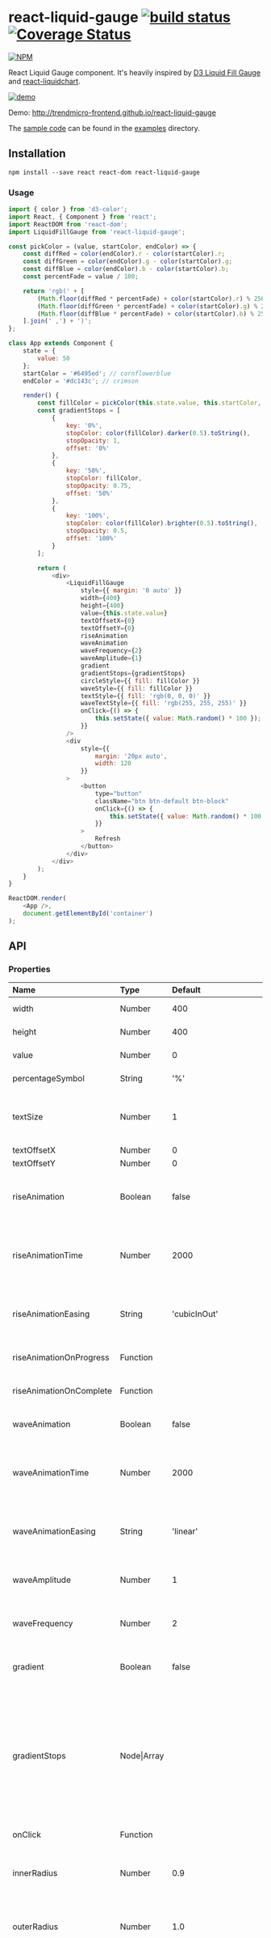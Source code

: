# react-liquid-gauge [![build status](https://travis-ci.org/trendmicro-frontend/react-liquid-gauge.svg?branch=master)](https://travis-ci.org/trendmicro-frontend/react-liquid-gauge) [![Coverage Status](https://coveralls.io/repos/github/trendmicro-frontend/react-liquid-gauge/badge.svg?branch=master)](https://coveralls.io/github/trendmicro-frontend/react-liquid-gauge?branch=master)

[![NPM](https://nodei.co/npm/react-liquid-gauge.png?downloads=true&stars=true)](https://www.npmjs.com/package/react-liquid-gauge)

React Liquid Gauge component. It's heavily inspired by [D3 Liquid Fill Gauge](http://bl.ocks.org/brattonc/5e5ce9beee483220e2f6) and [react-liquidchart](https://github.com/arnthor3/react-liquidchart).

[![demo](https://cloud.githubusercontent.com/assets/447801/20963411/2d180a36-bca8-11e6-8505-315137564a80.png)](http://trendmicro-frontend.github.io/react-liquid-gauge)

Demo: http://trendmicro-frontend.github.io/react-liquid-gauge

The [sample code](https://github.com/trendmicro-frontend/react-liquid-gauge/blob/master/examples/index.jsx) can be found in the [examples](https://github.com/trendmicro-frontend/react-liquid-gauge/tree/master/examples) directory.

## Installation

```
npm install --save react react-dom react-liquid-gauge
```

### Usage

```js
import { color } from 'd3-color';
import React, { Component } from 'react';
import ReactDOM from 'react-dom';
import LiquidFillGauge from 'react-liquid-gauge';

const pickColor = (value, startColor, endColor) => {
    const diffRed = color(endColor).r - color(startColor).r;
    const diffGreen = color(endColor).g - color(startColor).g;
    const diffBlue = color(endColor).b - color(startColor).b;
    const percentFade = value / 100;

    return 'rgb(' + [
        (Math.floor(diffRed * percentFade) + color(startColor).r) % 256,
        (Math.floor(diffGreen * percentFade) + color(startColor).g) % 256,
        (Math.floor(diffBlue * percentFade) + color(startColor).b) % 256
    ].join(' ,') + ')';
};

class App extends Component {
    state = {
        value: 50
    };
    startColor = '#6495ed'; // cornflowerblue
    endColor = '#dc143c'; // crimson

    render() {
        const fillColor = pickColor(this.state.value, this.startColor, this.endColor);
        const gradientStops = [
            {
                key: '0%',
                stopColor: color(fillColor).darker(0.5).toString(),
                stopOpacity: 1,
                offset: '0%'
            },
            {
                key: '50%',
                stopColor: fillColor,
                stopOpacity: 0.75,
                offset: '50%'
            },
            {
                key: '100%',
                stopColor: color(fillColor).brighter(0.5).toString(),
                stopOpacity: 0.5,
                offset: '100%'
            }
        ];

        return (
            <div>
                <LiquidFillGauge
                    style={{ margin: '0 auto' }}
                    width={400}
                    height={400}
                    value={this.state.value}
                    textOffsetX={0}
                    textOffsetY={0}
                    riseAnimation
                    waveAnimation
                    waveFrequency={2}
                    waveAmplitude={1}
                    gradient
                    gradientStops={gradientStops}
                    circleStyle={{ fill: fillColor }}
                    waveStyle={{ fill: fillColor }}
                    textStyle={{ fill: 'rgb(0, 0, 0)' }}
                    waveTextStyle={{ fill: 'rgb(255, 255, 255)' }}
                    onClick={() => {
                        this.setState({ value: Math.random() * 100 });
                    }}
                />
                <div
                    style={{
                        margin: '20px auto',
                        width: 120
                    }}
                >
                    <button
                        type="button"
                        className="btn btn-default btn-block"
                        onClick={() => {
                            this.setState({ value: Math.random() * 100 });
                        }}
                    >
                        Refresh
                    </button>
                </div>
            </div>
        );
    }
}

ReactDOM.render(
    <App />,
    document.getElementById('container')
);
```

## API

### Properties

<table>
  <thead>
    <tr>
      <th align="left">Name</th>
      <th align="left">Type</th>
      <th align="left">Default</th>
      <th align="left">Description</th>
    </tr>
  </thead>
  <tbody>
    <tr>
      <td>width</td>
      <td>Number</td>
      <td>400</td>
      <td>The width of the component.</td>
    </tr>
    <tr>
      <td>height</td>
      <td>Number</td>
      <td>400</td>
      <td>The height of the component.</td>
    </tr>
    <tr>
      <td>value</td>
      <td>Number</td>
      <td>0</td>
      <td>The percentage value (0-100).</td>
    </tr>
    <tr>
      <td>percentageSymbol</td>
      <td>String</td>
      <td>'%'</td>
      <td>The percentage symbol (%).</td>
    </tr>
    <tr>
      <td>textSize</td>
      <td>Number</td>
      <td>1</td>
      <td>The relative height of the text to display in the wave circle. 1 = 50%.</td>
    </tr>
    <tr>
      <td>textOffsetX</td>
      <td>Number</td>
      <td>0</td>
      <td></td>
    </tr>
    <tr>
      <td>textOffsetY</td>
      <td>Number</td>
      <td>0</td>
      <td></td>
    </tr>
    <tr>
      <td>riseAnimation</td>
      <td>Boolean</td>
      <td>false</td>
      <td>Controls if the wave should rise from 0 to it's full height, or start at it's full height.</td>
    </tr>
    <tr>
      <td>riseAnimationTime</td>
      <td>Number</td>
      <td>2000</td>
      <td>The amount of time in milliseconds for the wave to rise from 0 to it's final height.</td>
    </tr>
    <tr>
      <td>riseAnimationEasing</td>
      <td>String</td>
      <td>'cubicInOut'</td>
      <td><a href="https://github.com/d3/d3-ease">d3-ease</a> options. See the <a href="http://bl.ocks.org/mbostock/248bac3b8e354a9103c4">easing explorer</a> for a visual demostration.</td>
    </tr>
    <tr>
      <td>riseAnimationOnProgress</td>
      <td>Function</td>
      <td></td>
      <td>Progress callback function.</td>
    </tr>
    <tr>
      <td>riseAnimationOnComplete</td>
      <td>Function</td>
      <td></td>
      <td>Complete callback function.</td>
    </tr>
    <tr>
      <td>waveAnimation</td>
      <td>Boolean</td>
      <td>false</td>
      <td>Controls if the wave scrolls or is static.</td>
    </tr>
    <tr>
      <td>waveAnimationTime</td>
      <td>Number</td>
      <td>2000</td>
      <td>The amount of time in milliseconds for a full wave to enter the wave circle.</td>
    </tr>
    <tr>
      <td>waveAnimationEasing</td>
      <td>String</td>
      <td>'linear'</td>
      <td><a href="https://github.com/d3/d3-ease">d3-ease</a> options. See the <a href="http://bl.ocks.org/mbostock/248bac3b8e354a9103c4">easing explorer</a> for a visual demostration.</td>
    </tr>
    <tr>
      <td>waveAmplitude</td>
      <td>Number</td>
      <td>1</td>
      <td>The wave height as a percentage of the radius of the wave circle.</td>
    </tr>
    <tr>
      <td>waveFrequency</td>
      <td>Number</td>
      <td>2</td>
      <td>The number of full waves per width of the wave circle.</td>
    </tr>
    <tr>
      <td>gradient</td>
      <td>Boolean</td>
      <td>false</td>
      <td>Whether to apply linear gradients to fill the wave circle.</td>
    </tr>
    <tr>
      <td>gradientStops</td>
      <td>Node|Array</td>
      <td></td>
      <td>An array of the &lt;stop&gt; SVG element defines the ramp of colors to use on a gradient, which is a child element to either the &lt;linearGradient&gt; or the &lt;radialGradient&gt; element.</td>
    </tr>
    <tr>
      <td>onClick</td>
      <td>Function</td>
      <td></td>
      <td>onClick event handler.</td>
    </tr>
    <tr>
      <td>innerRadius</td>
      <td>Number</td>
      <td>0.9</td>
      <td>The radius of the inner circle. A value of 0.9 equals 90% of the radius.</td>
    </tr>
    <tr>
      <td>outerRadius</td>
      <td>Number</td>
      <td>1.0</td>
      <td>The radius of the outer circle. A value of 1 equals 100% of the radius.</td>
    </tr>
    <tr>
      <td>margin</td>
      <td>Number</td>
      <td>0.025</td>
      <td>The size of the gap between the outer circle and wave circle as a percentage of the radius of the outer circle. A value of 0.025 equals 2.5% of the radius.</td>
    </tr>
    <tr>
      <td>circleStyle</td>
      <td>Object</td>
      <td>
<pre>{
  fill: 'rgb(23, 139, 202)'
}</pre>
      </td>
      <td>The fill and stroke of the outer circle.</td>
    </tr>
    <tr>
      <td>waveStyle</td>
      <td>Object</td>
      <td>
<pre>{
  fill: 'rgb(23, 139, 202)'
}</pre>
      </td>
      <td>The fill and stroke of the fill wave.</td>
    </tr>
    <tr>
      <td>textStyle</td>
      <td>Object</td>
      <td>
<pre>{
  fill: 'rgb(0, 0, 0)'
}</pre>
      </td>
      <td>The fill and stroke of the value text when the wave does not overlap it.</td>
    </tr>
    <tr>
      <td>waveTextStyle</td>
      <td>Object</td>
      <td>
<pre>{
  fill: 'rgb(255, 255, 255)'
}</pre>
      </td>
      <td>The fill and stroke of the value text when the wave overlaps it.</td>
    </tr>
  </tbody>
</table>

## License

MIT

